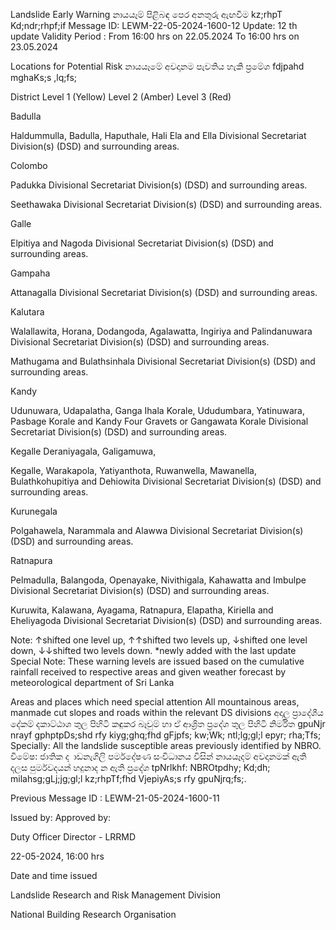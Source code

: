 Landslide Early Warning නායයෑම් පිළිබඳ පෙර අනතුරු ඇඟවීම kz;rhpT Kd;ndr;rhpf;if Message ID: LEWM-22-05-2024-1600-12 Update: 12 th update Validity Period : From 16:00 hrs on 22.05.2024 To 16:00 hrs on 23.05.2024

Locations for Potential Risk නායයෑමේ අවදානම පැවතිය හැකි ප්‍රමේශ fdjpahd mghaKs;s ,lq;fs;

District Level 1 (Yellow) Level 2 (Amber) Level 3 (Red)

Badulla

Haldummulla, Badulla, Haputhale, Hali Ela and Ella Divisional Secretariat Division(s) (DSD) and surrounding areas.

Colombo

Padukka Divisional Secretariat Division(s) (DSD) and surrounding areas.

Seethawaka Divisional Secretariat Division(s) (DSD) and surrounding areas.

Galle

Elpitiya and Nagoda Divisional Secretariat Division(s) (DSD) and surrounding areas.

Gampaha

Attanagalla Divisional Secretariat Division(s) (DSD) and surrounding areas.

Kalutara

Walallawita, Horana, Dodangoda, Agalawatta, Ingiriya and Palindanuwara Divisional Secretariat Division(s) (DSD) and surrounding areas.

Mathugama and Bulathsinhala Divisional Secretariat Division(s) (DSD) and surrounding areas.

Kandy

Udunuwara, Udapalatha, Ganga Ihala Korale, Ududumbara, Yatinuwara, Pasbage Korale and Kandy Four Gravets or Gangawata Korale Divisional Secretariat Division(s) (DSD) and surrounding areas.

Kegalle Deraniyagala, Galigamuwa,

Kegalle, Warakapola, Yatiyanthota, Ruwanwella, Mawanella, Bulathkohupitiya and Dehiowita Divisional Secretariat Division(s) (DSD) and surrounding areas.

Kurunegala

Polgahawela, Narammala and Alawwa Divisional Secretariat Division(s) (DSD) and surrounding areas.

Ratnapura

Pelmadulla, Balangoda, Openayake, Nivithigala, Kahawatta and Imbulpe Divisional Secretariat Division(s) (DSD) and surrounding areas.

Kuruwita, Kalawana, Ayagama, Ratnapura, Elapatha, Kiriella and Eheliyagoda Divisional Secretariat Division(s) (DSD) and surrounding areas.

Note: ↑shifted one level up, ↑↑shifted two levels up, ↓shifted one level down, ↓↓shifted two levels down. *newly added with the last update Special Note: These warning levels are issued based on the cumulative rainfall received to respective areas and given weather forecast by meteorological department of Sri Lanka

Areas and places which need special attention All mountainous areas, manmade cut slopes and roads within the relevant DS divisions අදාල ප්‍රාදේශීය දේකම් දකාට්ඨාශ තුල පිහිටි කඳුකර බෑවුම් හා ඒ ආශ්‍රිත ප්‍රදේශ තුල පිහිටි නිර්මිත gpuNjr nrayf gphptpDs;shd rfy kiyg;ghq;fhd gFjpfs; kw;Wk; ntl;lg;gl;l epyr; rha;Tfs; Specially: All the landslide susceptible areas previously identified by NBRO. විමේෂ: ජාතික ද ාඩනැගිලි පර්මදේෂණ සංවිධානය විසින් නායයෑදම් අවදානමක් ඇති දලස පුර්මවදයන් හදුනාද න ඇති ප්‍රදේශ tpNrlkhf: NBROtpdhy; Kd;dh; milahsg;gLj;jg;gl;l kz;rhpTf;fhd VjepiyAs;s rfy gpuNjrq;fs;.

Previous Message ID : LEWM-21-05-2024-1600-11

Issued by: Approved by:

Duty Officer Director - LRRMD

22-05-2024, 16:00 hrs

Date and time issued

Landslide Research and Risk Management Division

National Building Research Organisation